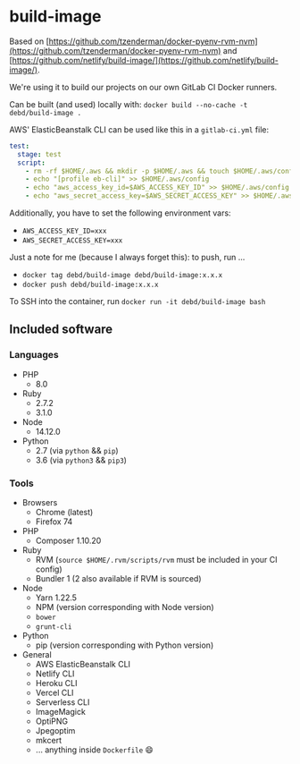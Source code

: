 # build-image

Based on [https://github.com/tzenderman/docker-pyenv-rvm-nvm](https://github.com/tzenderman/docker-pyenv-rvm-nvm) and [https://github.com/netlify/build-image/](https://github.com/netlify/build-image/).

We're using it to build our projects on our own GitLab CI Docker runners.

Can be built (and used) locally with: `docker build --no-cache -t debd/build-image .`

AWS' ElasticBeanstalk CLI can be used like this in a `gitlab-ci.yml` file:

```yml
test:
  stage: test
  script:
    - rm -rf $HOME/.aws && mkdir -p $HOME/.aws && touch $HOME/.aws/config && chmod 600 $HOME/.aws/config
    - echo "[profile eb-cli]" >> $HOME/.aws/config
    - echo "aws_access_key_id=$AWS_ACCESS_KEY_ID" >> $HOME/.aws/config
    - echo "aws_secret_access_key=$AWS_SECRET_ACCESS_KEY" >> $HOME/.aws/config
```

Additionally, you have to set the following environment vars:

- `AWS_ACCESS_KEY_ID=xxx`
- `AWS_SECRET_ACCESS_KEY=xxx`

Just a note for me (because I always forget this): to push, run ...

- `docker tag debd/build-image debd/build-image:x.x.x`
- `docker push debd/build-image:x.x.x`

To SSH into the container, run `docker run -it debd/build-image bash`

## Included software

### Languages

- PHP
  - 8.0
- Ruby
  - 2.7.2
  - 3.1.0
- Node
  - 14.12.0
- Python
  - 2.7 (via `python` && `pip`)
  - 3.6 (via `python3` && `pip3`)

### Tools

- Browsers
  - Chrome (latest)
  - Firefox 74
- PHP
  - Composer 1.10.20
- Ruby
  - RVM (`source $HOME/.rvm/scripts/rvm` must be included in your CI config)
  - Bundler 1 (2 also available if RVM is sourced)
- Node
  - Yarn 1.22.5
  - NPM (version corresponding with Node version)
  - `bower`
  - `grunt-cli`
- Python
  - pip (version corresponding with Python version)
- General
  - AWS ElasticBeanstalk CLI
  - Netlify CLI
  - Heroku CLI
  - Vercel CLI
  - Serverless CLI
  - ImageMagick
  - OptiPNG
  - Jpegoptim
  - mkcert
  - ... anything inside `Dockerfile` :smile:
